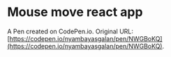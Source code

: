 # Mouse move react app

A Pen created on CodePen.io. Original URL: [https://codepen.io/nyambayasgalan/pen/NWGBoKQ](https://codepen.io/nyambayasgalan/pen/NWGBoKQ).


